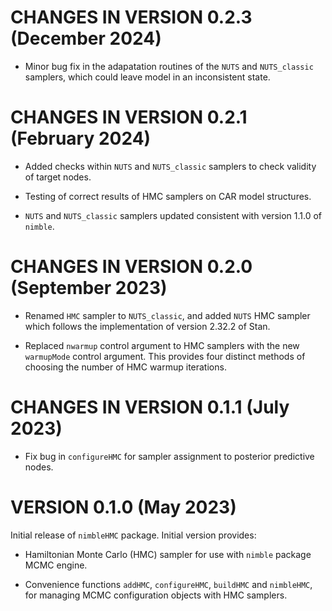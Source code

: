 #                            CHANGES IN VERSION 0.2.3 (December 2024)

- Minor bug fix in the adapatation routines of the `NUTS` and `NUTS_classic` samplers, which could leave model in an inconsistent state.

#                            CHANGES IN VERSION 0.2.1 (February 2024)

- Added checks within `NUTS` and `NUTS_classic` samplers to check validity of target nodes.

- Testing of correct results of HMC samplers on CAR model structures.

- `NUTS` and `NUTS_classic` samplers updated consistent with version 1.1.0 of `nimble`.

#                            CHANGES IN VERSION 0.2.0 (September 2023)

- Renamed `HMC` sampler to `NUTS_classic`, and added `NUTS` HMC sampler which follows the implementation of version 2.32.2 of Stan.

- Replaced `nwarmup` control argument to HMC samplers with the new `warmupMode` control argument.  This provides four distinct methods of choosing the number of HMC warmup iterations.

#                            CHANGES IN VERSION 0.1.1 (July 2023)

- Fix bug in `configureHMC` for sampler assignment to posterior predictive nodes.

#                            VERSION 0.1.0 (May 2023)

Initial release of `nimbleHMC` package.  Initial version provides:

- Hamiltonian Monte Carlo (HMC) sampler for use with `nimble` package MCMC engine.

- Convenience functions `addHMC`, `configureHMC`, `buildHMC` and `nimbleHMC`, for managing MCMC configuration objects with HMC samplers.
